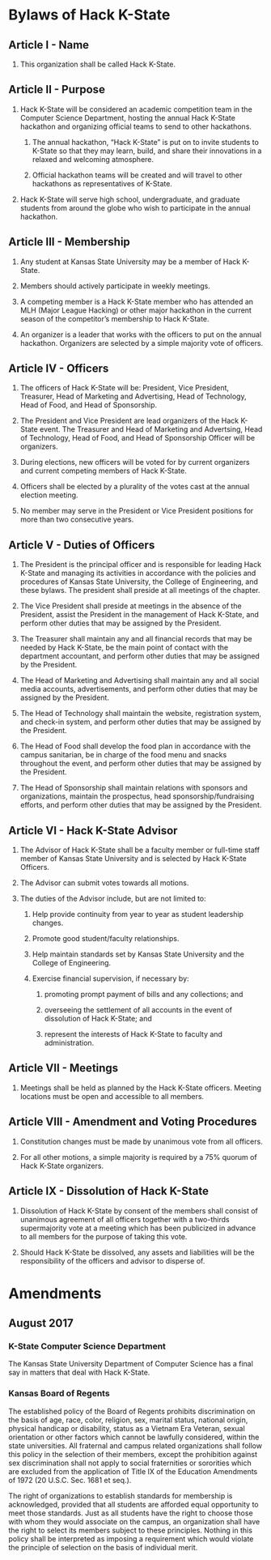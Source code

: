 # Bylaws of Hack K-State

## Article I - Name
1. This organization shall be called Hack K-State.

## Article II - Purpose
1. Hack K-State will be considered an academic competition team in the Computer Science Department, hosting the annual Hack K-State hackathon and organizing official teams to send to other hackathons.

    1. The annual hackathon, “Hack K-State” is put on to invite students to K-State so that they may learn, build, and share their innovations in a relaxed and welcoming atmosphere.

    2. Official hackathon teams will be created and will travel to other hackathons as representatives of K-State.

2. Hack K-State will serve high school, undergraduate, and graduate students from around the globe who wish to participate in the annual hackathon.

## Article III - Membership
1. Any student at Kansas State University may be a member of Hack K-State.

2. Members should actively participate in weekly meetings.

3. A competing member is a Hack K-State member who has attended an MLH (Major League Hacking) or other major hackathon in the current season of the competitor’s membership to Hack K-State.

4. An organizer is a leader that works with the officers to put on the annual hackathon. Organizers are selected by a simple majority vote of officers.

## Article IV - Officers
1. The officers of Hack K-State will be: President, Vice President, Treasurer, Head of Marketing and Advertising, Head of Technology, Head of Food, and Head of Sponsorship.

2. The President and Vice President are lead organizers of the Hack K-State event. The Treasurer and Head of Marketing and Advertsing, Head of Technology, Head of Food, and Head of Sponsorship Officer will be organizers.

3. During elections, new officers will be voted for by current organizers and current competing members of Hack K-State.

4. Officers shall be elected by a plurality of the votes cast at the annual election meeting.

5. No member may serve in the President or Vice President positions for more than two consecutive years.

## Article V - Duties of Officers
1. The President is the principal officer and is responsible for leading Hack K-State and managing its activities in accordance with the policies and procedures of Kansas State University, the College of Engineering, and these bylaws. The president shall preside at all meetings of the chapter.

2. The Vice President shall preside at meetings in the absence of the President, assist the President in the management of Hack K-State, and perform other duties that may be assigned by the President.

3. The Treasurer shall maintain any and all financial records that may be needed by Hack K-State, be the main point of contact with the department accountant, and perform other duties that may be assigned by the President.

4. The Head of Marketing and Advertising shall maintain any and all social media accounts, advertisements, and perform other duties that may be assigned by the President.

5. The Head of Technology shall maintain the website, registration system, and check-in system, and perform other duties that may be assigned by the President.

6. The Head of Food shall develop the food plan in accordance with the campus sanitarian, be in charge of the food menu and snacks throughout the event, and perform other duties that may be assigned by the President.

7. The Head of Sponsorship shall maintain relations with sponsors and organizations, maintain the prospectus, head sponsorship/fundraising efforts, and perform other duties that may be assigned by the President.

## Article VI - Hack K-State Advisor
1. The Advisor of Hack K-State shall be a faculty member or full-time staff member of Kansas State University and is selected by Hack K-State Officers.

2. The Advisor can submit votes towards all motions.

3. The duties of the Advisor include, but are not limited to:

    1. Help provide continuity from year to year as student leadership changes.

    2. Promote good student/faculty relationships.

    3. Help maintain standards set by Kansas State University and the College of Engineering.

    4. Exercise financial supervision, if necessary by:

        1. promoting prompt payment of bills and any collections; and

        2. overseeing the settlement of all accounts in the event of dissolution of Hack K-State; and

        3. represent the interests of Hack K-State to faculty and administration.


## Article VII - Meetings
1. Meetings shall be held as planned by the Hack K-State officers. Meeting locations must be open and accessible to all members.

## Article VIII - Amendment and Voting Procedures
1. Constitution changes must be made by unanimous vote from all officers.

2. For all other motions, a simple majority is required by a 75% quorum of Hack K-State organizers.

## Article IX - Dissolution of Hack K-State
1. Dissolution of Hack K-State by consent of the members shall consist of unanimous agreement of all officers together with a two-thirds supermajority vote at a meeting which has been publicized in advance to all members for the purpose of taking this vote.

2. Should Hack K-State be dissolved, any assets and liabilities will be the responsibility of the officers and advisor to disperse of.

# Amendments

## August 2017

### K-State Computer Science Department
The Kansas State University Department of Computer Science has a final say in matters that deal with Hack K-State.

### Kansas Board of Regents

The established policy of the Board of Regents prohibits discrimination on the basis of age, race, color, religion, sex, marital status, national origin, physical handicap or disability, status as a Vietnam Era Veteran, sexual orientation or other factors which cannot be lawfully considered, within the state universities.  All fraternal and campus related organizations shall follow this policy in the selection of their members, except the prohibition against sex discrimination shall not apply to social fraternities or sororities which are excluded from the application of Title IX of the Education Amendments of 1972 (20 U.S.C. Sec. 1681 et seq.).

The right of organizations to establish standards for membership is acknowledged, provided that all students are afforded equal opportunity to meet those standards.  Just as all students have the right to choose those with whom they would associate on the campus, an organization shall have the right to select its members subject to these principles.  Nothing in this policy shall be interpreted as imposing a requirement which would violate the principle of selection on the basis of individual merit.
